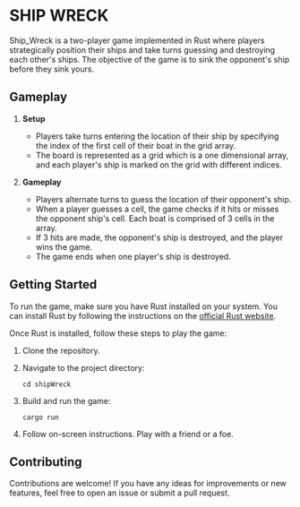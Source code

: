 # SHIP WRECK

Ship_Wreck is a two-player game implemented in Rust where players
strategically position their ships and take turns guessing and destroying each
other's ships. The objective of the game is to sink the opponent's ship before
they sink yours.

## Gameplay

1. **Setup**
   - Players take turns entering the location of their ship by specifying the
     index of the first cell of their boat in the grid array.
   - The board is represented as a grid which is a one dimensional array, and
     each player's ship is marked on the grid with different indices.

2. **Gameplay**
   - Players alternate turns to guess the location of their opponent's ship.
   - When a player guesses a cell, the game checks if it hits or misses the
     opponent ship's cell. Each boat is comprised of 3 cells in the array.
   - If 3 hits are made, the opponent's ship is destroyed, and the player wins
     the game.
   - The game ends when one player's ship is destroyed.

## Getting Started

To run the game, make sure you have Rust installed on your system. You can
install Rust by following the instructions on the
[official Rust website](https://www.rust-lang.org/tools/install).

Once Rust is installed, follow these steps to play the game:

1. Clone the repository.

2. Navigate to the project directory:
   ```
   cd shipWreck
   ```
3. Build and run the game:
    ```
    cargo run
    ```
4. Follow on-screen instructions. Play with a friend or a foe. 

## Contributing
Contributions are welcome! If you have any ideas for improvements or new features, feel free to open an issue or submit a pull request.

